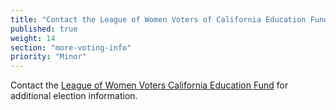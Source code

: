 ```yaml
---
title: "Contact the League of Women Voters of California Education Fund"
published: true
weight: 14
section: "more-voting-info"
priority: "Minor"
---
```


Contact the [League of Women Voters California Education Fund](https://cavotes.org/) for additional election information.   
